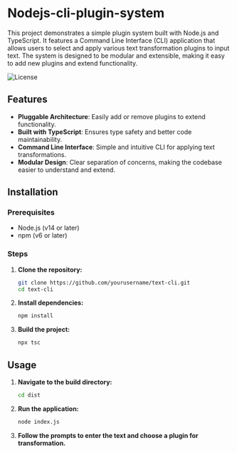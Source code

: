 # Nodejs-cli-plugin-system
This project demonstrates a simple plugin system built with Node.js and TypeScript. It features a Command Line Interface (CLI) application that allows users to select and apply various text transformation plugins to input text. The system is designed to be modular and extensible, making it easy to add new plugins and extend functionality.

![License](https://img.shields.io/badge/license-MIT-green)

## Features

- **Pluggable Architecture**: Easily add or remove plugins to extend functionality.
- **Built with TypeScript**: Ensures type safety and better code maintainability.
- **Command Line Interface**: Simple and intuitive CLI for applying text transformations.
- **Modular Design**: Clear separation of concerns, making the codebase easier to understand and extend.

## Installation

### Prerequisites

- Node.js (v14 or later)
- npm (v6 or later)

### Steps

1. **Clone the repository:**

    ```bash
    git clone https://github.com/yourusername/text-cli.git
    cd text-cli
    ```

2. **Install dependencies:**

    ```bash
    npm install
    ```

3. **Build the project:**

    ```bash
    npx tsc
    ```

## Usage

1. **Navigate to the build directory:**

    ```bash
    cd dist
    ```

2. **Run the application:**

    ```bash
    node index.js
    ```

3. **Follow the prompts to enter the text and choose a plugin for transformation.**
